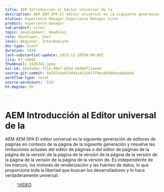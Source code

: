 ```yaml
---
title: AEM Introducción al Editor universal de la
description: AEM AEM SPA El editor universal es la siguiente generación de editores de páginas en contexto de la página de la siguiente generación y resuelve las limitaciones actuales del editor de páginas o del editor de páginas de la página de la versión de la página de la versión de la página de la versión de la página de la versión de la página de la versión de. Es independiente de los marcos, los motores de renderización y las fuentes de datos, lo que proporciona toda la libertad que buscan los desarrolladores y lo hace verdaderamente universal.
olution: Experience Manager,Experience Manager Sites
product: experience manager
sub-product: sites
topic: Development, Headless
role: Developer, User
level: Beginner, Intermediate
doc-type: Event
duration: 1848
last-substantial-update: 2023-12-20T00:00:00Z
jira: KT-14682
thumbnail: 3426341.jpeg
exl-id: 68d1e4bc-7f1a-40af-82bd-eb9b8f12ae44
source-git-commit: 9a297cda953d4414131657f9ac84580aea0eabeb
workflow-type: tm+mt
source-wordcount: '112'
ht-degree: 0%

---
```


# AEM Introducción al Editor universal de la

AEM AEM SPA El editor universal es la siguiente generación de editores de páginas en contexto de la página de la siguiente generación y resuelve las limitaciones actuales del editor de páginas o del editor de páginas de la página de la versión de la página de la versión de la página de la versión de la página de la versión de la página de la versión de. Es independiente de los marcos, los motores de renderización y las fuentes de datos, lo que proporciona toda la libertad que buscan los desarrolladores y lo hace verdaderamente universal.

>[!VIDEO](https://video.tv.adobe.com/v/3456470/?learn=on&captions=spa)
